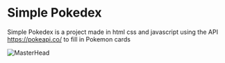 # Simple Pokedex

Simple Pokedex is a project made in html css and javascript using the API https://pokeapi.co/ to fill in Pokemon cards

![MasterHead](./images/Screenshot-Pokedex.png)
